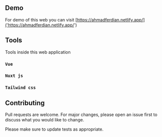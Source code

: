 ## Demo
For demo of this web you can visit [https://ahmadferdian.netlify.app/]('https://ahmadferdian.netlify.app/')

## Tools
Tools inside this web application
### `Vue`
### `Nuxt js`
### `Tailwind css`

## Contributing
Pull requests are welcome. For major changes, please open an issue first to discuss what you would like to change.

Please make sure to update tests as appropriate.